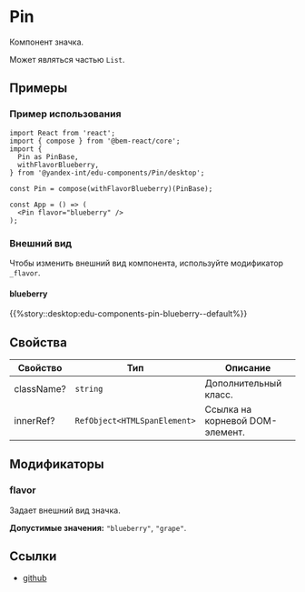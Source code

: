 # Pin

<!-- description:start -->
Компонент значка.
<!-- description:end -->

Может являться частью `List`.

## Примеры

### Пример использования

```tsx
import React from 'react';
import { compose } from '@bem-react/core';
import {
  Pin as PinBase,
  withFlavorBlueberry,
} from '@yandex-int/edu-components/Pin/desktop';

const Pin = compose(withFlavorBlueberry)(PinBase);

const App = () => (
  <Pin flavor="blueberry" />
);
```

### Внешний вид

Чтобы изменить внешний вид компонента, используйте модификатор `_flavor`.

#### blueberry

{{%story::desktop:edu-components-pin-blueberry--default%}}

## Свойства

<!-- props:start -->
| Свойство   | Тип                          | Описание                        |
| ---------- | ---------------------------- | ------------------------------- |
| className? | `string`                     | Дополнительный класс.           |
| innerRef?  | `RefObject<HTMLSpanElement>` | Ссылка на корневой DOM-элемент. |
<!-- props:end -->

## Модификаторы

<!-- modifiers:start -->
### flavor

Задает внешний вид значка.

**Допустимые значения:** `"blueberry"`, `"grape"`.
<!-- modifiers:end -->

## Ссылки

- [github](https://github.yandex-team.ru/search-interfaces/frontend/tree/master/packages/edu-components/src/components/Pin)
